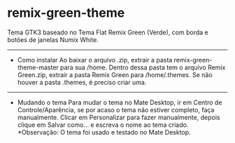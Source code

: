 # remix-green-theme
Tema GTK3 baseado no Tema Flat Remix Green (Verde), com borda e botões de janelas Numix White.
_____
* Como instalar
Ao baixar o arquivo .zip, extrair a pasta remix-green-theme-master para sua /home. Dentro dessa pasta tem o arquivo Remix Green.zip, extrair a pasta Remix Green para /home/.themes. Se não houver a pasta .themes, é preciso criar uma.
_____
* Mudando o tema
Para mudar o tema no Mate Desktop, ir em Centro de Controle/Aparência, se por acaso o tema não estiver completo, faça manualmente. Clicar em Personalizar para fazer manualmente, depois clique em Salvar como... e escreva o nome ao tema criado.
*Observação: O tema foi usado e testado no Mate Desktop.
